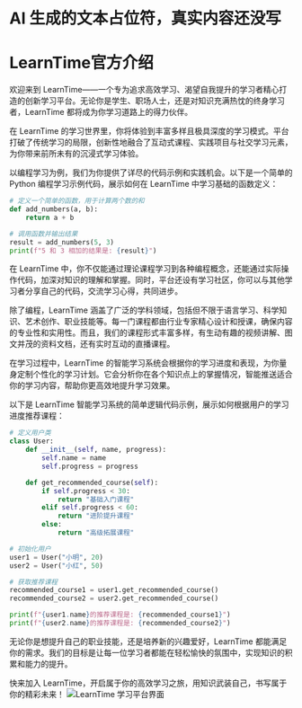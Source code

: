 # AI 生成的文本占位符，真实内容还没写
# LearnTime官方介绍
欢迎来到 LearnTime——一个专为追求高效学习、渴望自我提升的学习者精心打造的创新学习平台。无论你是学生、职场人士，还是对知识充满热忱的终身学习者，LearnTime 都将成为你学习道路上的得力伙伴。

在 LearnTime 的学习世界里，你将体验到丰富多样且极具深度的学习模式。平台打破了传统学习的局限，创新性地融合了互动式课程、实践项目与社交学习元素，为你带来前所未有的沉浸式学习体验。

以编程学习为例，我们为你提供了详尽的代码示例和实践机会。以下是一个简单的 Python 编程学习示例代码，展示如何在 LearnTime 中学习基础的函数定义：
```python
# 定义一个简单的函数，用于计算两个数的和
def add_numbers(a, b):
    return a + b

# 调用函数并输出结果
result = add_numbers(5, 3)
print(f"5 和 3 相加的结果是: {result}")
```
在 LearnTime 中，你不仅能通过理论课程学习到各种编程概念，还能通过实际操作代码，加深对知识的理解和掌握。同时，平台还设有学习社区，你可以与其他学习者分享自己的代码，交流学习心得，共同进步。

除了编程，LearnTime 涵盖了广泛的学科领域，包括但不限于语言学习、科学知识、艺术创作、职业技能等。每一门课程都由行业专家精心设计和授课，确保内容的专业性和实用性。而且，我们的课程形式丰富多样，有生动有趣的视频讲解、图文并茂的资料文档，还有实时互动的直播课程。

在学习过程中，LearnTime 的智能学习系统会根据你的学习进度和表现，为你量身定制个性化的学习计划。它会分析你在各个知识点上的掌握情况，智能推送适合你的学习内容，帮助你更高效地提升学习效果。

以下是 LearnTime 智能学习系统的简单逻辑代码示例，展示如何根据用户的学习进度推荐课程：
```python
# 定义用户类
class User:
    def __init__(self, name, progress):
        self.name = name
        self.progress = progress

    def get_recommended_course(self):
        if self.progress < 30:
            return "基础入门课程"
        elif self.progress < 60:
            return "进阶提升课程"
        else:
            return "高级拓展课程"

# 初始化用户
user1 = User("小明", 20)
user2 = User("小红", 50)

# 获取推荐课程
recommended_course1 = user1.get_recommended_course()
recommended_course2 = user2.get_recommended_course()

print(f"{user1.name}的推荐课程是: {recommended_course1}")
print(f"{user2.name}的推荐课程是: {recommended_course2}")
```
无论你是想提升自己的职业技能，还是培养新的兴趣爱好，LearnTime 都能满足你的需求。我们的目标是让每一位学习者都能在轻松愉快的氛围中，实现知识的积累和能力的提升。

快来加入 LearnTime，开启属于你的高效学习之旅，用知识武装自己，书写属于你的精彩未来！
![LearnTime 学习平台界面](https://example.com/learntime_interface.jpg) 